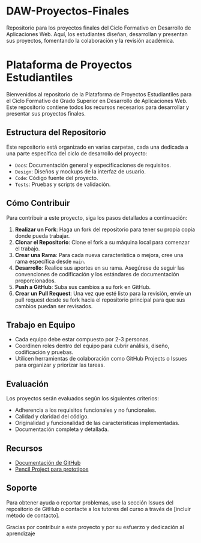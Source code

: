 # DAW-Proyectos-Finales
Repositorio para los proyectos finales del Ciclo Formativo en Desarrollo de Aplicaciones Web. Aquí, los estudiantes diseñan, desarrollan y presentan sus proyectos, fomentando la colaboración y la revisión académica.


# Plataforma de Proyectos Estudiantiles

Bienvenidos al repositorio de la Plataforma de Proyectos Estudiantiles para el Ciclo Formativo de Grado Superior en Desarrollo de Aplicaciones Web. Este repositorio contiene todos los recursos necesarios para desarrollar y presentar sus proyectos finales.

## Estructura del Repositorio

Este repositorio está organizado en varias carpetas, cada una dedicada a una parte específica del ciclo de desarrollo del proyecto:

- `Docs`: Documentación general y especificaciones de requisitos.
- `Design`: Diseños y mockups de la interfaz de usuario.
- `Code`: Código fuente del proyecto.
- `Tests`: Pruebas y scripts de validación.

## Cómo Contribuir

Para contribuir a este proyecto, siga los pasos detallados a continuación:

1. **Realizar un Fork**: Haga un fork del repositorio para tener su propia copia donde pueda trabajar.
2. **Clonar el Repositorio**: Clone el fork a su máquina local para comenzar el trabajo.
3. **Crear una Rama**: Para cada nueva característica o mejora, cree una rama específica desde `main`.
4. **Desarrollo**: Realice sus aportes en su rama. Asegúrese de seguir las convenciones de codificación y los estándares de documentación proporcionados.
5. **Push a GitHub**: Suba sus cambios a su fork en GitHub.
6. **Crear un Pull Request**: Una vez que esté listo para la revisión, envíe un pull request desde su fork hacia el repositorio principal para que sus cambios puedan ser revisados.

## Trabajo en Equipo

- Cada equipo debe estar compuesto por 2-3 personas.
- Coordinen roles dentro del equipo para cubrir análisis, diseño, codificación y pruebas.
- Utilicen herramientas de colaboración como GitHub Projects o Issues para organizar y priorizar las tareas.

## Evaluación

Los proyectos serán evaluados según los siguientes criterios:

- Adherencia a los requisitos funcionales y no funcionales.
- Calidad y claridad del código.
- Originalidad y funcionalidad de las características implementadas.
- Documentación completa y detallada.

## Recursos

- [Documentación de GitHub](https://docs.github.com/)
- [Pencil Project para prototipos](https://pencil.evolus.vn/)

## Soporte

Para obtener ayuda o reportar problemas, use la sección Issues del repositorio de GitHub o contacte a los tutores del curso a través de [incluir método de contacto].

Gracias por contribuir a este proyecto y por su esfuerzo y dedicación al aprendizaje
